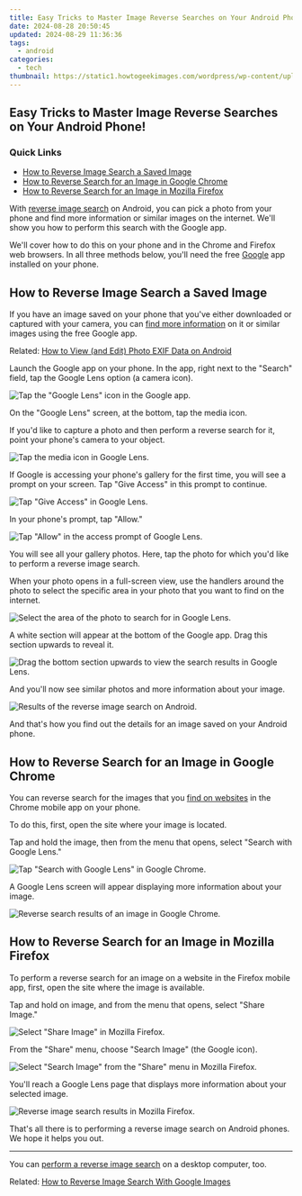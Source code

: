 ```yaml
---
title: Easy Tricks to Master Image Reverse Searches on Your Android Phone!
date: 2024-08-28 20:50:45
updated: 2024-08-29 11:36:36
tags:
  - android
categories:
  - tech
thumbnail: https://static1.howtogeekimages.com/wordpress/wp-content/uploads/2021/08/hands-photo-samsung-galaxy-s21-ultra.jpg
---
```


## Easy Tricks to Master Image Reverse Searches on Your Android Phone!

### Quick Links

* [How to Reverse Image Search a Saved Image](https://common-error.techidaily.com/maximizing-storage-solutions-for-insufficient-storage-available-messages/)
* [How to Reverse Search for an Image in Google Chrome](https://instagram-videos.techidaily.com/new-2024-approved-enhance-your-feed-editing-tall-videos-with-fcpx-expertise/)
* [How to Reverse Search for an Image in Mozilla Firefox](https://facebook-video-recording.techidaily.com/digital-expansion-social-story-downloader-for-2024/)

 With [reverse image search](https://article-tips.techidaily.com/2024-approved-how-to-make-a-3d-text-effect-in-photoshop/) on Android, you can pick a photo from your phone and find more information or similar images on the internet. We'll show you how to perform this search with the Google app.

 We'll cover how to do this on your phone and in the Chrome and Firefox web browsers. In all three methods below, you'll need the free [Google](https://www.anrdoezrs.net/links/3607085/type/dlg/sid/UUhtgUeUpU208930/https://play.google.com/store/apps/details?id=com.google.android.googlequicksearchbox) app installed on your phone.

##  How to Reverse Image Search a Saved Image

 If you have an image saved on your phone that you've either downloaded or captured with your camera, you can [find more information](https://some-knowledge.techidaily.com/updated-expert-insights-on-constructing-high-quality-srt-files/) on it or similar images using the free Google app.

Related: [How to View (and Edit) Photo EXIF Data on Android](https://some-knowledge.techidaily.com/updated-expert-insights-on-constructing-high-quality-srt-files/) 

 Launch the Google app on your phone. In the app, right next to the "Search" field, tap the Google Lens option (a camera icon).

![Tap the "Google Lens" icon in the Google app.](https://static1.howtogeekimages.com/wordpress/wp-content/uploads/2021/08/1-open-google-lens.png) 

 On the "Google Lens" screen, at the bottom, tap the media icon.

 If you'd like to capture a photo and then perform a reverse search for it, point your phone's camera to your object.

![Tap the media icon in Google Lens.](https://static1.howtogeekimages.com/wordpress/wp-content/uploads/2021/08/2-lens-media.png) 

 If Google is accessing your phone's gallery for the first time, you will see a prompt on your screen. Tap "Give Access" in this prompt to continue.

![Tap "Give Access" in Google Lens.](https://static1.howtogeekimages.com/wordpress/wp-content/uploads/2021/08/3-lens-photo-access.png) 

 In your phone's prompt, tap "Allow."

![Tap "Allow" in the access prompt of Google Lens.](https://static1.howtogeekimages.com/wordpress/wp-content/uploads/2021/08/4-allow-lens-photos.png) 

 You will see all your gallery photos. Here, tap the photo for which you'd like to perform a reverse image search.

 When your photo opens in a full-screen view, use the handlers around the photo to select the specific area in your photo that you want to find on the internet.

![Select the area of the photo to search for in Google Lens.](https://static1.howtogeekimages.com/wordpress/wp-content/uploads/2021/08/5-specify-photo-area.png) 

 A white section will appear at the bottom of the Google app. Drag this section upwards to reveal it.

![Drag the bottom section upwards to view the search results in Google Lens.](https://static1.howtogeekimages.com/wordpress/wp-content/uploads/2021/08/6-photo-information.png) 

 And you'll now see similar photos and more information about your image.

![Results of the reverse image search on Android.](https://static1.howtogeekimages.com/wordpress/wp-content/uploads/2021/08/7-reverse-search-results.png) 

 And that's how you find out the details for an image saved on your Android phone.

##  How to Reverse Search for an Image in Google Chrome

 You can reverse search for the images that you [find on websites](https://some-guidance.techidaily.com/trim-the-excess-a-beginners-guide-to-simple-video-cuts-in-windows-for-2024/) in the Chrome mobile app on your phone.

 To do this, first, open the site where your image is located.

 Tap and hold the image, then from the menu that opens, select "Search with Google Lens."

![Tap "Search with Google Lens" in Google Chrome.](https://static1.howtogeekimages.com/wordpress/wp-content/uploads/2021/08/8-search-with-google-lens.png) 

 A Google Lens screen will appear displaying more information about your image.

![Reverse search results of an image in Google Chrome.](https://static1.howtogeekimages.com/wordpress/wp-content/uploads/2021/08/9-lens-results.png) 

##  How to Reverse Search for an Image in Mozilla Firefox

 To perform a reverse search for an image on a website in the Firefox mobile app, first, open the site where the image is available.

 Tap and hold on image, and from the menu that opens, select "Share Image."

![Select "Share Image" in Mozilla Firefox.](https://static1.howtogeekimages.com/wordpress/wp-content/uploads/2021/08/10-share-image.png) 

 From the "Share" menu, choose "Search Image" (the Google icon).

![Select "Search Image" from the "Share" menu in Mozilla Firefox.](https://static1.howtogeekimages.com/wordpress/wp-content/uploads/2021/08/11-share-with-google.png) 

 You'll reach a Google Lens page that displays more information about your selected image.

![Reverse image search results in Mozilla Firefox.](https://static1.howtogeekimages.com/wordpress/wp-content/uploads/2021/08/12-image-results.png) 

 That's all there is to performing a reverse image search on Android phones. We hope it helps you out.

---

 You can [perform a reverse image search](https://extra-lessons.techidaily.com/expert-tips-on-syncing-gmail-and-zoom-for-remote-collaboration/) on a desktop computer, too.

Related: [How to Reverse Image Search With Google Images](https://extra-lessons.techidaily.com/expert-tips-on-syncing-gmail-and-zoom-for-remote-collaboration/)

<ins class="adsbygoogle"
     style="display:block"
     data-ad-format="autorelaxed"
     data-ad-client="ca-pub-7571918770474297"
     data-ad-slot="1223367746"></ins>



<ins class="adsbygoogle"
     style="display:block"
     data-ad-client="ca-pub-7571918770474297"
     data-ad-slot="8358498916"
     data-ad-format="auto"
     data-full-width-responsive="true"></ins>
